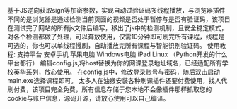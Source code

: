基于JS逆向获取sign等加密参数，实现自动过验证码多线程播放，与浏览器插件不同的是浏览器是通过检测当前页面的视频是否处于暂停与是否有验证码，该项目在测试完了网站的所有js文件后编写，移出了js中的检测机制，且安全稳定模式，对各个检测都做了处理，可以奔放使用，仅需10分钟即可刷完所有课程，线程是可选的，你也可以单线程慢刷，自动播放完所有课程与智能识别验证码。
使用教程:
支持平台  安卓手机  苹果电脑  Windows电脑 iPad  Linux  （Python开发的什么平台都行）
编辑config.js,将host替换为你的网课登录地址域名，已经适配所有学校英华系列，放心使用。
在config.js中，修改登录账号与密码，随后双击启动main.exe选择课程即可。
太多人在油猴安装各种刷课插件还要付费使用，找人代刷付费，该项目完全免费，所有信息存储于您本地不会像插件那样抓取您的cookie与账户信息，源码开源，请放心使用可以自己编译。
